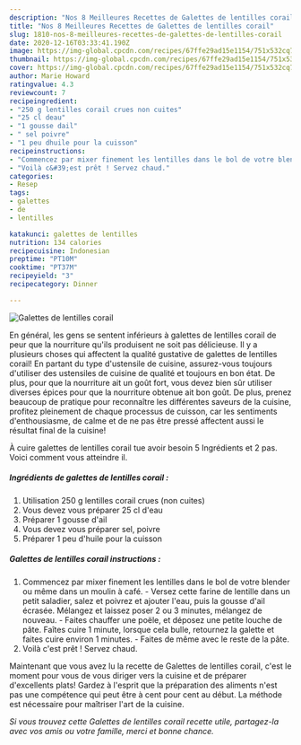 ```yaml
---
description: "Nos 8 Meilleures Recettes de Galettes de lentilles corail"
title: "Nos 8 Meilleures Recettes de Galettes de lentilles corail"
slug: 1810-nos-8-meilleures-recettes-de-galettes-de-lentilles-corail
date: 2020-12-16T03:33:41.190Z
image: https://img-global.cpcdn.com/recipes/67ffe29ad15e1154/751x532cq70/galettes-de-lentilles-corail-photo-principale-de-la-recette.jpg
thumbnail: https://img-global.cpcdn.com/recipes/67ffe29ad15e1154/751x532cq70/galettes-de-lentilles-corail-photo-principale-de-la-recette.jpg
cover: https://img-global.cpcdn.com/recipes/67ffe29ad15e1154/751x532cq70/galettes-de-lentilles-corail-photo-principale-de-la-recette.jpg
author: Marie Howard
ratingvalue: 4.3
reviewcount: 7
recipeingredient:
- "250 g lentilles corail crues non cuites"
- "25 cl deau"
- "1 gousse dail"
- " sel poivre"
- "1 peu dhuile pour la cuisson"
recipeinstructions:
- "Commencez par mixer finement les lentilles dans le bol de votre blender ou même dans un moulin à café. Versez cette farine de lentille dans un petit saladier, salez et poivrez et ajouter l&#39;eau, puis la gousse d&#39;ail écrasée. Mélangez et laissez poser 2 ou 3 minutes, mélangez de nouveau. Faites chauffer une poële, et déposez une petite louche de pâte. Faîtes cuire 1 minute, lorsque cela bulle, retournez la galette et faites cuire environ 1 minutes. Faites de même avec le reste de la pâte."
- "Voilà c&#39;est prêt ! Servez chaud."
categories:
- Resep
tags:
- galettes
- de
- lentilles

katakunci: galettes de lentilles 
nutrition: 134 calories
recipecuisine: Indonesian
preptime: "PT10M"
cooktime: "PT37M"
recipeyield: "3"
recipecategory: Dinner

---
```



![Galettes de lentilles corail](https://img-global.cpcdn.com/recipes/67ffe29ad15e1154/751x532cq70/galettes-de-lentilles-corail-photo-principale-de-la-recette.jpg)

En général, les gens se sentent inférieurs à galettes de lentilles corail de peur que la nourriture qu'ils produisent ne soit pas délicieuse. Il y a plusieurs choses qui affectent la qualité gustative de galettes de lentilles corail! En partant du type d'ustensile de cuisine, assurez-vous toujours d'utiliser des ustensiles de cuisine de qualité et toujours en bon état. De plus, pour que la nourriture ait un goût fort, vous devez bien sûr utiliser diverses épices pour que la nourriture obtenue ait bon goût. De plus, prenez beaucoup de pratique pour reconnaître les différentes saveurs de la cuisine, profitez pleinement de chaque processus de cuisson, car les sentiments d'enthousiasme, de calme et de ne pas être pressé affectent aussi le résultat final de la cuisine!

<!--inarticleads1-->

À cuire galettes de lentilles corail tue avoir besoin 5 Ingrédients et 2 pas. Voici comment vous atteindre il.

##### Ingrédients de galettes de lentilles corail :

1. Utilisation 250 g lentilles corail crues (non cuites)
1. Vous devez vous préparer 25 cl d&#39;eau
1. Préparer 1 gousse d&#39;ail
1. Vous devez vous préparer  sel, poivre
1. Préparer 1 peu d&#39;huile pour la cuisson




<!--inarticleads2-->

##### Galettes de lentilles corail instructions :

1. Commencez par mixer finement les lentilles dans le bol de votre blender ou même dans un moulin à café. - Versez cette farine de lentille dans un petit saladier, salez et poivrez et ajouter l&#39;eau, puis la gousse d&#39;ail écrasée. Mélangez et laissez poser 2 ou 3 minutes, mélangez de nouveau. - Faites chauffer une poële, et déposez une petite louche de pâte. Faîtes cuire 1 minute, lorsque cela bulle, retournez la galette et faites cuire environ 1 minutes. - Faites de même avec le reste de la pâte.
1. Voilà c&#39;est prêt ! Servez chaud.




<!--inarticleads1-->

<p>
Maintenant que vous avez lu la recette de Galettes de lentilles corail, c'est le moment pour vous de vous diriger vers la cuisine et de préparer d'excellents plats! Gardez à l'esprit que la préparation des aliments n'est pas une compétence qui peut être à cent pour cent au début. La méthode est nécessaire pour maîtriser l'art de la cuisine.
</p>

<p>
<i>Si vous trouvez cette Galettes de lentilles corail recette utile, partagez-la avec vos amis ou votre famille, merci et bonne chance.</i>
</p>
